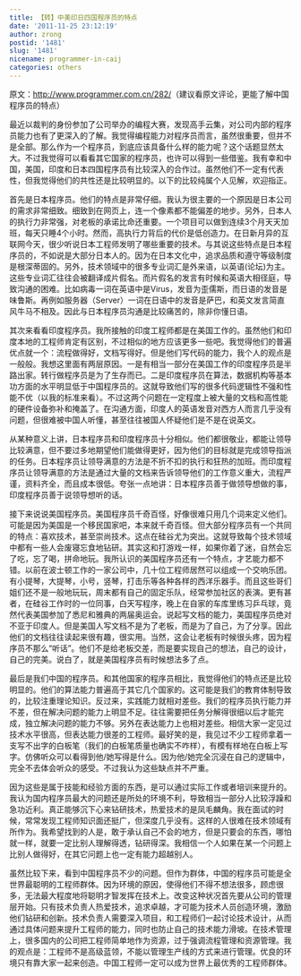 ```yaml
---
title: 【转】中美印日四国程序员的特点
date: '2011-11-25 23:12:19'
author: zrong
postid: '1481'
slug: '1481'
nicename: programmer-in-caij
categories: others
---
```


原文：<http://www.programmer.com.cn/282/>（建议看原文评论，更能了解中国程序员的特点）

最近以裁判的身份参加了公司举办的编程大赛，发现高手云集，对公司内部的程序员能力也有了更深入的了解。我觉得编程能力对程序员而言，虽然很重要，但并不是全部。那么作为一个程序员，到底应该具备什么样的能力呢？这个话题显然太大。不过我觉得可以看看其它国家的程序员，也许可以得到一些借鉴。我有幸和中国，美国，印度和日本四国程序员有比较深入的合作过。虽然他们不一定有代表性，但我觉得他们的共性还是比较明显的。以下的比较纯属个人见解，欢迎指正。

首先是日本程序员。他们的特点是非常仔细。我认为很主要的一个原因是日本公司的需求非常细致。细致到在网页上，连一个像素都不能偏差的地步。另外，日本人的执行力非常强，对老板的承诺比命还重要。一个项目可以做到连续3个月天天加班，每天只睡4个小时。然而，高执行力背后的代价是低创造力。在日新月异的互联网今天，很少听说日本工程师发明了哪些重要的技术。与其说这些特点是日本程序员的，不如说是大部分日本人的。因为在日本文化中，追求品质和遵守等级制度是根深蒂固的。另外，技术领域中的很多专业词汇是外来语，以英语(论坛)为主。这些专业词汇往往会被翻译成片假名。而片假名的发言有时候和英语大相径庭，导致沟通的困难。比如病毒一词在英语中是Virus，发音为歪儒斯，而日语的发音是味鲁斯。再例如服务器（Server）一词在日语中的发音是萨巴，和英文发言简直风牛马不相及。因此与日本程序员沟通是比较痛苦的，除非你懂日语。<!--more-->

其次来看看印度程序员。我所接触的印度工程师都是在美国工作的。虽然他们和印度本地的工程师肯定有区别，不过相似的地方应该更多一些吧。我觉得他们的普遍优点就一个：流程做得好，文档写得好。但是他们写代码的能力，我个人的观点是一般般。我想这里面有两层原因。一是有相当一部分在美国工作的印度程序员是半路出家。转行做程序员是为了生存而已。二是印度程序员在算法，数据机构等基本功方面的水平明显低于中国程序员的。这就导致他们写的很多代码逻辑性不强和性能不优（以我的标准来看）。不过这两个问题在一定程度上被大量的文档和高性能的硬件设备弥补和掩盖了。在沟通方面，印度人的英语发音对西方人而言几乎没有问题，但很难被中国人听懂，甚至往往被国人怀疑他们是不是在说英文。

从某种意义上讲，日本程序员和印度程序员十分相似。他们都很敬业，都能让领导比较满意，但不要过多地期望他们能做得更好，因为他们的目标就是完成领导指派的任务。日本程序员让领导满意的方法是不折不扣的执行和狂热的加班。而印度程序员让领导满意的方法是通过大量的文档来告诉领导他们的工作意义重大，流程严谨，资料齐全，而且成本很低。夸张一点地讲：日本程序员善于做领导想做的事，印度程序员善于说领导想听的话。

接下来说说美国程序员。美国程序员千奇百怪，好像很难只用几个词来定义他们。可能是因为美国是一个移民国家吧，本来就千奇百怪。但大部分程序员有一个共同的特点：喜欢技术，甚至崇尚技术。这点在硅谷尤为突出。这就导致每个技术领域中都有一些人会废寝忘食地钻研。其实这和打游戏一样，如果你着了迷，自然会忘了吃，忘了喝，拼命地玩。我所认识的美国程序员还有一个特点，才艺能力都不错。以前在波士顿工作的一家公司中，几十位工程师居然可以组成一个交响乐团。有小提琴，大提琴，小号，竖琴，打击乐等各种各样的西洋乐器手。而且这些哥们姐们还不是一般地玩玩，周末都有自己的固定乐队，经常参加社区的表演。更有甚者，在硅谷工作时的一位同事，白天写程序，晚上在自家的车库里练习乒乓球，竟然代表美国参加了悉尼和雅典的两届奥运会。说起写文档的能力，美国程序员绝对不亚于印度人。但是美国人写文档不是为了老板，而是为了自己，为了分享。因此他们的文档往往读起来很有趣，很实用。当然，这会让老板有时候很头疼，因为程序员不那么“听话”。他们不是给老板交差，而是要实现自己的想法，自己的设计，自己的完美。说白了，就是美国程序员有时候想法多了点。

最后是我们中国的程序员。和其他国家的程序员相比，我觉得他们的特点还是比较明显的。他们的算法能力普遍高于其它几个国家的。这可能是我们的教育体制导致的，比较注重理论知识。反过来，实践能力就相对差些。我们的程序员执行能力并不差，但在解决问题的能力上明显不足。往往需要把任务分解得很细以后才能完成，独立解决问题的能力不够。另外在表达能力上也相对差些。相信大家一定见过技术水平很高，但表达能力很差的工程师。最好笑的是，我见过不少工程师拿着一支写不出字的白板笔（我们的白板笔质量也确实不咋样），有模有样地在白板上写字。仿佛听众可以看得到他/她写得是什么。因为他/她完全沉浸在自己的逻辑中，完全不去体会听众的感受。不过我认为这些缺点并不严重。

因为这些是属于技能和经验方面的东西，是可以通过实际工作或者培训来提升的。我认为国内程序员最大的问题还是所处的环境不利，导致相当一部分人比较浮躁和急功近利。真正能够沉下心来钻研技术，热爱技术的是凤毛麟角。我在面试的时候，常常发现工程师知识面还挺广，但深度几乎没有。这样的人很难在技术领域有所作为。我希望找到的人是，敢于承认自己不会的地方，但是只要会的东西，哪怕就一样，就要一定比别人理解得透，钻研得深。我相信一个人如果在某一个问题上比别人做得好，在其它问题上也一定有能力超越别人。

虽然比较下来，看到中国程序员不少的问题。但作为群体，中国的程序员可能是全世界最聪明的工程师群体。因为环境的原因，使得他们不得不想法很多，顾虑很多，无法最大程度地将聪明才智发挥在技术上。改变这种状况首先要从公司的管理层开始。只有技术负责人热爱技术，追求卓越，才可能为技术人员创造环境，激励他们钻研和创新。技术负责人需要深入项目，和工程师们一起讨论技术设计，从而通过具体问题来提升工程师的能力，同时也防止自己的技术能力滑坡。在技术管理上，很多国内的公司把工程师简单地作为资源，过于强调流程管理和资源管理。我的观点是：工程师不是高级蓝领，不能以管理生产线的方式来进行管理。优良的环境只有靠大家一起来创造。中国工程师一定可以成为世界上最优秀的工程师群体。


